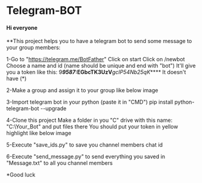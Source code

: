 # Telegram-BOT
#### Hi everyone
**This project helps you to have a telegram bot to send some message to your group members:

1-Go to "https://telegram.me/BotFather"
	Click on start 
	Click on /newbot
	Choose a name and id (name should be unique and end with "bot")
	It'll give you a token like this:
		9***9587*:**EGbcTK3UzV*****gcIP54Nb25qK*****
		It doesn't have (*)

2-Make a group and assign it to your group like below image
 
3-Import telegram bot in your python (paste it in "CMD")
	pip install python-telegram-bot --upgrade

4-Clone this project
	Make a folder in you "C" drive with this name: "C:\Your_Bot" and put files there
	You should put your token in yellow highlight like below image
 

5-Execute "save_ids.py" to save you channel members chat id

6-Execute "send_message.py" to send everything you saved in "Message.txt" to all you channel members

*Good luck
